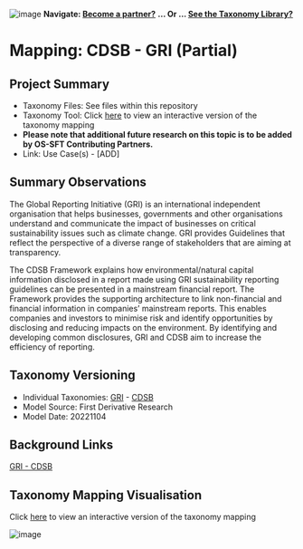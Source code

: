 ![image](https://user-images.githubusercontent.com/112073913/188821900-0c411acf-fbdd-4163-adc9-3ba4e2be78df.png)
**Navigate: [Become a partner?](https://github.com/OS-SFT/06-COLLABORATORS-PARTNERS)**
**... Or ... [See the Taxonomy Library?](https://github.com/orgs/OS-SFT/projects/2)**

# Mapping: CDSB - GRI (Partial)
## Project Summary

- Taxonomy Files: See files within this repository
- Taxonomy Tool: Click [here](https://os-sft.solidatus.com/viewer/share/kApiPhMFliODNQwUWVfpgyfqCW6RN29d) to view an interactive version of the taxonomy mapping
- **Please note that additional future research on this topic is to be added by OS-SFT Contributing Partners.**
- Link: Use Case(s) - [ADD]

## Summary Observations
The Global Reporting Initiative (GRI) is an international independent organisation that helps businesses, governments and other organisations understand and communicate the impact of businesses on critical sustainability issues such as climate change. GRI provides Guidelines that reflect the perspective of a diverse range of stakeholders that are aiming at transparency. 

The CDSB Framework explains how environmental/natural capital information disclosed in a report made using GRI sustainability reporting guidelines can be presented in a mainstream financial report. The Framework provides the supporting architecture to link non-financial and financial information in companies’ mainstream reports. This enables companies and investors to minimise risk and identify opportunities by disclosing and reducing impacts on the environment. By identifying and developing common disclosures, GRI and CDSB aim to increase the efficiency of reporting.

## Taxonomy Versioning

- Individual Taxonomies: [GRI](https://github.com/OS-SFT/Taxonomy-Mappings-Library/tree/main/Single%20Taxonomies/GRI) - [CDSB](https://github.com/OS-SFT/Taxonomy-Mappings-Library/tree/main/Single%20Taxonomies/CDSB)
- Model Source: First Derivative Research
- Model Date: 20221104

## Background Links

[GRI - CDSB](https://www.cdsb.net/news/corporate-reporting/1139/global-sustainability-and-integrated-reporting-organisations-launch)

## Taxonomy Mapping Visualisation

Click [here](https://os-sft.solidatus.com/viewer/share/kApiPhMFliODNQwUWVfpgyfqCW6RN29d) to view an interactive version of the taxonomy mapping

![image](https://github.com/OS-SFT/Taxonomy-Mappings-Library/assets/112079442/dd5263cd-d960-4b52-b416-4f3566063520)
